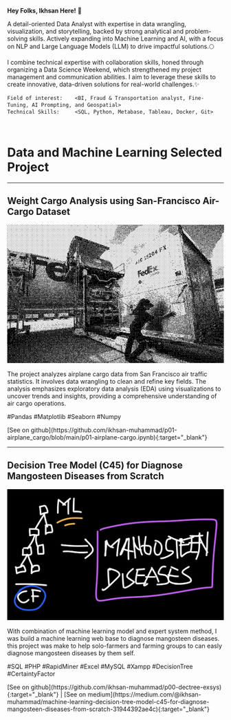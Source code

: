 **Hey Folks, Ikhsan Here!** 🚀

A detail-oriented Data Analyst with expertise in data wrangling, visualization, and storytelling, backed by strong analytical and problem-solving skills. Actively expanding into Machine Learning and AI, with a focus on NLP and Large Language Models (LLM) to drive impactful solutions.🌕

I combine technical expertise with collaboration skills, honed through organizing a Data Science Weekend, which strengthened my project management and communication abilities. I aim to leverage these skills to create innovative, data-driven solutions for real-world challenges.✨

```
Field of interest:    <BI, Fraud & Transportation analyst, Fine-Tuning, AI Prompting, and Geospatial>
Technical Skills:     <SQL, Python, Metabase, Tableau, Docker, Git>
```
<br>

# Data and Machine Learning Selected Project

* * *

## Weight Cargo Analysis using San-Francisco Air-Cargo Dataset
![p1-airplane_cargo](\assets\images\p01_airplane_cargo.png)
<p class="desc">The project analyzes airplane cargo data from San Francisco air traffic statistics. It involves data wrangling to clean and refine key fields. The analysis emphasizes exploratory data analysis (EDA) using visualizations to uncover trends and insights, providing a comprehensive understanding of air cargo operations.</p>
<p class="tag">#Pandas #Matplotlib #Seaborn #Numpy</p>
[See on github](https://github.com/ikhsan-muhammad/p01-airplane_cargo/blob/main/p01-airplane-cargo.ipynb){:target="_blank"}

* * *

## Decision Tree Model (C45) for Diagnose Mangosteen Diseases from Scratch
![p0-ML-ES](\assets\images\p0-ML-ES.jpg)
<p class="desc">With combination of machine learning model and expert system method, I was build a machine learning web base to diagnose mangosteen diseases. this project was make to help solo-farmers and farming groups to can easly diagnose mangosteen diseases by them self.</p>
<p class="tag">#SQL #PHP #RapidMiner #Excel #MySQL #Xampp #DecisionTree #CertaintyFactor</p>
[See on github](https://github.com/ikhsan-muhammad/p00-dectree-exsys){:target="_blank"} | [See on medium](https://medium.com/@ikhsan-muhammad/machine-learning-decision-tree-model-c45-for-diagnose-mangosteen-diseases-from-scratch-31944392ae4c){:target="_blank"}